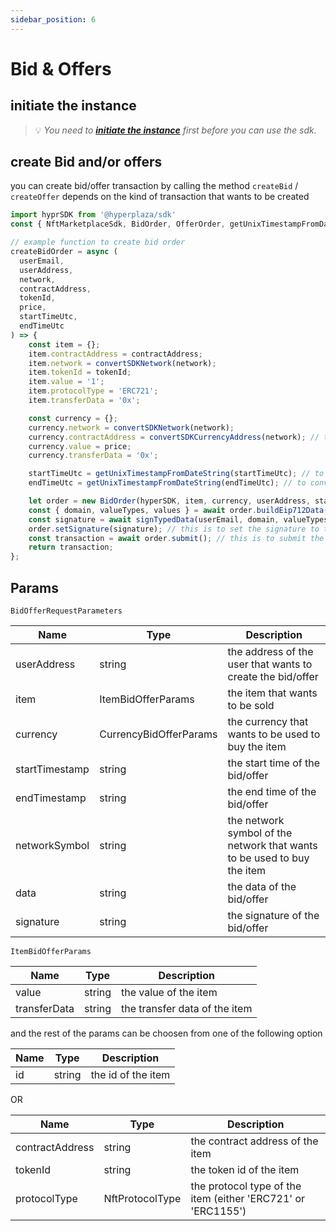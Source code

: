 ```yaml
---
sidebar_position: 6
---
```


# Bid & Offers

## initiate the instance

> 💡 _You need to **[initiate the instance](/docs/intro)** first before you can use the sdk._

## create Bid and/or offers

you can create bid/offer transaction by calling the method `createBid` / `createOffer` depends on the kind of transaction that wants to be created

```javascript
import hyprSDK from '@hyperplaza/sdk'
const { NftMarketplaceSdk, BidOrder, OfferOrder, getUnixTimestampFromDateString } = hyprSDK;

// example function to create bid order
createBidOrder = async (
  userEmail,
  userAddress,
  network,
  contractAddress,
  tokenId,
  price,
  startTimeUtc,
  endTimeUtc
) => {
    const item = {};
    item.contractAddress = contractAddress;
    item.network = convertSDKNetwork(network);
    item.tokenId = tokenId;
    item.value = '1';
    item.protocolType = 'ERC721';
    item.transferData = '0x';

    const currency = {};
    currency.network = convertSDKNetwork(network);
    currency.contractAddress = convertSDKCurrencyAddress(network); // to convert the network into standarized one
    currency.value = price;
    currency.transferData = '0x';

    startTimeUtc = getUnixTimestampFromDateString(startTimeUtc); // to convert the timestamp to UNIX timestamp
    endTimeUtc = getUnixTimestampFromDateString(endTimeUtc); // to convert the timestamp to UNIX timestamp

    let order = new BidOrder(hyperSDK, item, currency, userAddress, startTimeUtc, endTimeUtc); // use BidOrder or OfferOrder depends on the kind of transaction that wants to be created
    const { domain, valueTypes, values } = await order.buildEip712Data(); // this is to build the EIP712 data into standarized format
    const signature = await signTypedData(userEmail, domain, valueTypes, values);
    order.setSignature(signature); // this is to set the signature to the order
    const transaction = await order.submit(); // this is to submit the transaction to the SDK
    return transaction;
};
```

## Params

`BidOfferRequestParameters`

| Name | Type | Description |
| -------------- | ---------------------- | ----------------------------------------------------------------------- |
| userAddress | string | the address of the user that wants to create the bid/offer |
| item | ItemBidOfferParams | the item that wants to be sold |
| currency | CurrencyBidOfferParams | the currency that wants to be used to buy the item |
| startTimestamp | string | the start time of the bid/offer |
| endTimestamp | string | the end time of the bid/offer |
| networkSymbol | string | the network symbol of the network that wants to be used to buy the item |
| data | string | the data of the bid/offer |
| signature | string | the signature of the bid/offer |

`ItemBidOfferParams`

| Name | Type | Description |
| ---- | ---- | ----------- |
| value | string | the value of the item |
| transferData | string | the transfer data of the item |

and the rest of the params can be choosen from one of the following option

| Name | Type   | Description        |
| ---- | ------ | ------------------ |
| id   | string | the id of the item |

OR

| Name            | Type            | Description                                                  |
| --------------- | --------------- | ------------------------------------------------------------ |
| contractAddress | string          | the contract address of the item                             |
| tokenId         | string          | the token id of the item                                     |
| protocolType    | NftProtocolType | the protocol type of the item (either 'ERC721' or 'ERC1155') |
